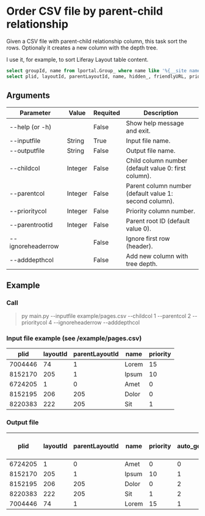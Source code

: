 # Order CSV file by parent-child relationship

Given a CSV file with parent-child relationship column, this task sort the rows. Optionaly it creates a new column with the depth tree.

I use it, for example, to sort Liferay Layout table content.

```sql
select groupId, name from lportal.Group_ where name like '%{__site name__}%';  
select plid, layoutId, parentLayoutId, name, hidden_, friendlyURL, priority from lportal.Layout where groupId={__group_id__};
```

## Arguments

| Parameter         | Value   | Requited | Description                                            |
|-------------------|---------|----------|--------------------------------------------------------|
| --help (or -h)    |         | False    | Show help message and exit.                            |
| --inputfile       | String  | True     | Input file name.                                       |
| --outputfile      | String  | False    | Output file name.                                      |
| --childcol        | Integer | False    | Child column number (default value 0: first column).   |
| --parentcol       | Integer | False    | Parent column number (default value 1: second column). |
| --prioritycol     | Integer | False    | Priority column number.                                |
| --parentrootid    | Integer | False    | Parent root ID (default value 0).                      |
| --ignoreheaderrow |         | False    | Ignore first row (header).                             |
| --adddepthcol     |         | False    | Add new column with tree depth.                        |

## Example

### Call

> py main.py --inputfile example/pages.csv --childcol 1 --parentcol 2 --prioritycol 4 --ignoreheaderrow --adddepthcol

### Input file example (see /example/pages.csv)

| plid    | layoutId | parentLayoutId | name  | priority |
|---------|----------|----------------|-------|----------|
| 7004446 | 74       | 1              | Lorem | 15       |
| 8152170 | 205      | 1              | Ipsum | 10       |
| 6724205 | 1        | 0              | Amet  | 0        |
| 8152195 | 206      | 205            | Dolor | 0        |
| 8220383 | 222      | 205            | Sit   | 1        |

### Output file

| plid    | layoutId | parentLayoutId | name  | priority | __ auto_generated_depth_col __ |
|---------|----------|----------------|-------|----------|--------------------------------|
| 6724205 | 1        | 0              | Amet  | 0        | 0                              |
| 8152170 | 205      | 1              | Ipsum | 10       | 1                              |
| 8152195 | 206      | 205            | Dolor | 0        | 2                              |
| 8220383 | 222      | 205            | Sit   | 1        | 2                              |
| 7004446 | 74       | 1              | Lorem | 15       | 1                              |